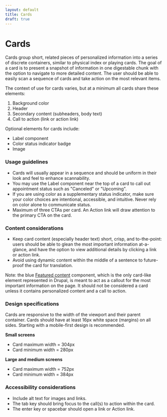 ```yaml
---
layout: default
title: Cards
draft: true
---
```


# Cards

Cards group short, related pieces of personalized information into a series of discrete containers, similar to physical index or playing cards. The goal of a card is to present a snapshot of information in one digestable chunk with the option to navigate to more detailed content. The user should be able to easily scan a sequence of cards and take action on the most relevant items. 

The context of use for cards varies, but at a minimum all cards share these elements:

1. Background color
2. Header
3. Secondary content (subheaders, body text)
4. Call to action (link or action link)

Optional elements for cards include:

- Label component
- Color status indicator badge
- Image

### Usage guidelines

- Cards will usually appear in a sequence and should be uniform in their look and feel to enhance scannability.
- You may use the Label component near the top of a card to call out appointment status such as "Canceled" or "Upcoming".
- If you are using color as a supplementary status indicator, make sure your color choices are intentional, accessible, and intuitive. Never rely on color alone to communicate status.
- Maximum of three CTAs per card. An Action link will draw attention to the primary CTA on the card.

### Content considerations

- Keep card content (especially header text) short, crisp, and to-the-point: users should be able to glean the most important information at-a-glance, and have the option to view additional details by clicking a link or action link.
- Avoid using dynamic content within the middle of a sentence to future-proof the card for translation.

Note: the blue [Featured content](https://design.va.gov/components/featured-content) component, which is the only card-like element represented in Drupal, is meant to act as a callout for the most important information on the page. It should not be considered a card unless it contains personalized content and a call to action.

### Design specifications

Cards are responsive to the width of the viewport and their parent container. Cards should have at least 16px white space (margins) on all sides. Starting with a mobile-first design is recommended. 

**Small screens**
- Card maximum width = 304px
- Card minimum width = 280px

**Large and medium screens**
- Card maximum width = 752px
- Card minimum width = 384px

### Accessibility considerations

- Include alt text for images and links.
- The tab key should bring focus to the call(s) to action within the card. 
- The enter key or spacebar should open a link or Action link.
